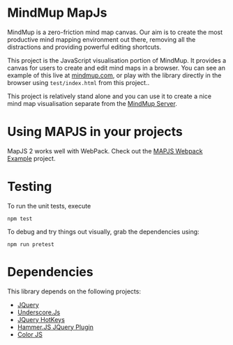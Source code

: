 MindMup MapJs
=============

MindMup is a zero-friction mind map canvas. Our aim is to create the most productive mind mapping environment out there, removing all the distractions and providing powerful editing shortcuts. 

This project is the JavaScript visualisation portion of MindMup. It provides a canvas for users to create and edit
mind maps in a browser. You can see an example of this live at [mindmup.com](http://www.mindmup.com), or play with the library directly in the browser using `test/index.html` from this project..

This project is relatively stand alone and you can use it to create a nice mind map visualisation separate from the 
[MindMup Server](https://www.mindmup.com).

# Using MAPJS in your projects

MapJS 2 works well with WebPack. Check out the [MAPJS Webpack Example](https://github.com/mindmup/mapjs-webpack-example) project.

# Testing

To run the unit tests, execute

    npm test

To debug and try things out visually, grab the dependencies using:

    npm run pretest

# Dependencies

This library depends on the following projects:

- [JQuery](http://jquery.com/)
- [Underscore.Js](http://underscorejs.org/)
- [JQuery HotKeys](http://jquery.com/)
- [Hammer.JS JQuery Plugin](http://eightmedia.github.com/hammer.js)
- [Color JS](https://github.com/harthur/color)
